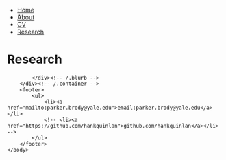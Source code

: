 <html>
	<head>
		<!-- link to main stylesheet -->
		<link rel="stylesheet" type="text/css" href="/css/main.css">
	</head>
	<body>
		<nav>
    		<ul>
        		<li><a href="/">Home</a></li>
	        	<li><a href="/about">About</a></li>
        		<li><a href="/cv">CV</a></li>
        		<li><a href="/research">Research</a></li>
    		</ul>
		</nav>
		<div class="container">
    		<div class="blurb">
        		<h1> Research </h1>
			<!-- <p> My research interests are centered on inflectional morphology and the application of comparative and computational methods that can be used to model both synchronic language and diachronic processes of morphological change. In practice, my research program is motivated by typological concerns – I believe that our theories should necessarily be able to account for a wide range of linguistic data. To this end, I often draw on cross-linguistically uncommon phenomena to probe their resilience when confronted with exceptional inflectional systems. More specifically, my approach integrates mutually informative tools and concepts from disparate yet compatible subfields of linguistics, including morphological theory construction, traditional historical linguistics, modern stochastic and computational analysis of natural language and language evolution, and language documentation, in the synthesis of robust analyses of morphological processes. </p> -->
			
    		</div><!-- /.blurb -->
		</div><!-- /.container -->
		<footer>
    		<ul>
        		<li><a href="mailto:parker.brody@yale.edu">email:parker.brody@yale.edu</a></li>
        		<!-- <li><a href="https://github.com/hankquinlan">github.com/hankquinlan</a></li> -->
			</ul>
		</footer>
	</body>
</html>
